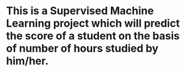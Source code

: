 # This is a Supervised Machine Learning project which will predict the score of a student on the basis of number of hours studied by him/her.
